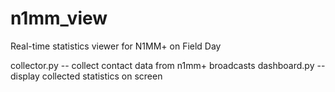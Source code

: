# n1mm_view
Real-time statistics viewer for N1MM+ on Field Day

collector.py -- collect contact data from n1mm+ broadcasts
dashboard.py -- display collected statistics on screen